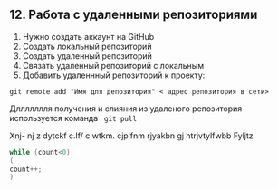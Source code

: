 ## 12. Работа с удаленными репозиториями

1. Нужно создать аккаунт на GitHub
2. Создать  локальный репозиторий
3. Создать удаленный репозиторий
4. Связать удаленный репозиторий с локальным
5. Добавить удаленнный репозиторий  к проекту:

```git remote add "Имя для депозитория" < адрес репозитория в сети>```

Дллллллля  получения и слияния из удаленого репозитория используется команда
``` git pull```
 
 Xnj- nj z dytckf c.lf/  c wtkm. cjplfnm rjyakbn gj htrjvtylfwbb Fyljtz

``` Java
while (count<0)
(
count++;
)
```




   
 
